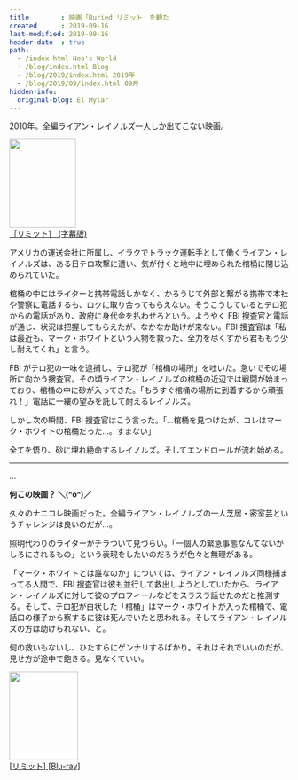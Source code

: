 ```yaml
---
title        : 映画「Buried リミット」を観た
created      : 2019-09-16
last-modified: 2019-09-16
header-date  : true
path:
  - /index.html Neo's World
  - /blog/index.html Blog
  - /blog/2019/index.html 2019年
  - /blog/2019/09/index.html 09月
hidden-info:
  original-blog: El Mylar
---
```


2010年。全編ライアン・レイノルズ一人しか出てこない映画。

<div class="ad-amazon">
  <div class="ad-amazon-image">
    <a href="https://www.amazon.co.jp/dp/B00GL2WV4Y?tag=neos21-22&amp;linkCode=osi&amp;th=1&amp;psc=1">
      <img src="https://m.media-amazon.com/images/I/415L0Dt17PL._SL160_.jpg" width="120" height="160">
    </a>
  </div>
  <div class="ad-amazon-info">
    <div class="ad-amazon-title">
      <a href="https://www.amazon.co.jp/dp/B00GL2WV4Y?tag=neos21-22&amp;linkCode=osi&amp;th=1&amp;psc=1">［リミット］ (字幕版)</a>
    </div>
  </div>
</div>

アメリカの運送会社に所属し、イラクでトラック運転手として働くライアン・レイノルズは、ある日テロ攻撃に遭い、気が付くと地中に埋められた棺桶に閉じ込められていた。

棺桶の中にはライターと携帯電話しかなく、かろうじて外部と繋がる携帯で本社や警察に電話するも、ロクに取り合ってもらえない。そうこうしているとテロ犯からの電話があり、政府に身代金を払わせろという。ようやく FBI 捜査官と電話が通じ、状況は把握してもらえたが、なかなか助けが来ない。FBI 捜査官は「私は最近も、マーク・ホワイトという人物を救った、全力を尽くすから君ももう少し耐えてくれ」と言う。

FBI がテロ犯の一味を逮捕し、テロ犯が「棺桶の場所」を吐いた。急いでその場所に向かう捜査官。その頃ライアン・レイノルズの棺桶の近辺では戦闘が始まっており、棺桶の中に砂が入ってきた。「もうすぐ棺桶の場所に到着するから頑張れ！」電話に一縷の望みを託して耐えるレイノルズ。

しかし次の瞬間、FBI 捜査官はこう言った。「…棺桶を見つけたが、コレはマーク・ホワイトの棺桶だった…。すまない」

全てを悟り、砂に埋れ絶命するレイノルズ。そしてエンドロールが流れ始める。

---

…

**何この映画？ ＼(^o^)／**

久々のナニコレ映画だった。全編ライアン・レイノルズの一人芝居・密室芸というチャレンジは良いのだが…。

照明代わりのライターがチラついて見づらい。「一個人の緊急事態なんてないがしろにされるもの」という表現をしたいのだろうが色々と無理がある。

「マーク・ホワイトとは誰なのか」については、ライアン・レイノルズ同様捕まってる人間で、FBI 捜査官は彼も並行して救出しようとしていたから、ライアン・レイノルズに対して彼のプロフィールなどをスラスラ話せたのだと推測する。そして、テロ犯が白状した「棺桶」はマーク・ホワイトが入った棺桶で、電話口の様子から察するに彼は死んでいたと思われる。そしてライアン・レイノルズの方は助けられない、と。

何の救いもないし、ひたすらにゲンナリするばかり。それはそれでいいのだが、見せ方が途中で飽きる。見なくていい。

<div class="ad-amazon">
  <div class="ad-amazon-image">
    <a href="https://www.amazon.co.jp/dp/B075258ZJM?tag=neos21-22&amp;linkCode=osi&amp;th=1&amp;psc=1">
      <img src="https://m.media-amazon.com/images/I/51fokCkXtjL._SL160_.jpg" width="124" height="160">
    </a>
  </div>
  <div class="ad-amazon-info">
    <div class="ad-amazon-title">
      <a href="https://www.amazon.co.jp/dp/B075258ZJM?tag=neos21-22&amp;linkCode=osi&amp;th=1&amp;psc=1">[リミット] [Blu-ray]</a>
    </div>
  </div>
</div>
